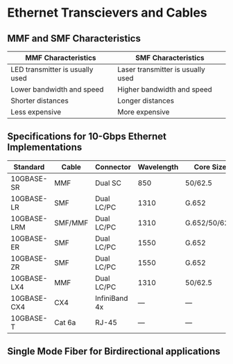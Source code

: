 # Ethernet Transcievers and Cables

## MMF and SMF Characteristics

| MMF Characteristics |  SMF Characteristics |
|---|---|
| LED transmitter is usually used|Laser transmitter is usually used  |
| Lower bandwidth and speed | Higher bandwidth and speed |
| Shorter distances | Longer distances |
| Less expensive | More expensive |

## Specifications for 10-Gbps Ethernet Implementations

| Standard | Cable | Connector | Wavelength | Core Size | Distance |
|---|---|---|---|---|---|
| 10GBASE-SR | MMF | Dual SC | 850 | 50/62.5 | Up to 400 m |
| 10GBASE-LR | SMF | Dual LC/PC | 1310 | G.652 | 10 km |
| 10GBASE-LRM | SMF/MMF | Dual LC/PC | 1310 | G.652/50/62.5 | Up to 300 m |
| 10GBASE-ER | SMF | Dual LC/PC | 1550 | G.652 | 40 km |
| 10GBASE-ZR | SMF | Dual LC/PC | 1550 | G.652 | 80 km |
| 10GBASE-LX4 | MMF | Dual LC/PC | 1310 | 50/62.5 | 10 km |
| 10GBASE-CX4 | CX4 | InfiniBand 4x | — | — | 15 m |
| 10GBASE-T | Cat 6a | RJ-45 | — | — | 100 m |

## Single Mode Fiber for Birdirectional applications
